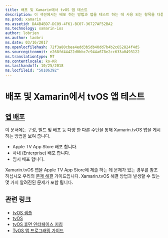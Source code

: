 ```yaml
---
title: 배포 및 Xamarin에서 tvOS 앱 테스트
description: 이 섹션에서는 배포 하는 방법과 앱을 테스트 하는 데 사용 되는 항목을 다룹니다. 항목 디버깅, 테스터 및 Apple TV 앱 스토어에 응용 프로그램을 게시 하는 방법에 대 한 배포에 사용 되는 도구 등을 포함 합니다.
ms.prod: xamarin
ms.assetid: DA4B4BD7-DC09-4F61-BC07-36727AF52BA2
ms.technology: xamarin-ios
author: lobrien
ms.author: laobri
ms.date: 03/16/2017
ms.openlocfilehash: 72f3a80cbea4edd3b5db40dd7b4b2c652824f4d5
ms.sourcegitcommit: e268fd44422d0bbc7c944a678e2cc633a0493122
ms.translationtype: MT
ms.contentlocale: ko-KR
ms.lasthandoff: 10/25/2018
ms.locfileid: "50106392"
---
```

# <a name="deploying-and-testing-tvos-apps-in-xamarin"></a>배포 및 Xamarin에서 tvOS 앱 테스트

## <a name="app-distributioniostvosdeploy-testapp-distributionindexmd"></a>[앱 배포](~/ios/tvos/deploy-test/app-distribution/index.md)

이 문서에는 구성, 빌드 및 배포 등 다양 한 다른 수단을 통해 Xamarin.tvOS 앱을 게시 하는 방법을 보여 줍니다.

- Apple TV App Store 배포 합니다.
- 사내 (Enterprise) 배포 합니다.
- 임시 배포 합니다.

Xamarin.tvOS 앱을 Apple TV App Store에 제출 하는 데 문제가 있는 경우를 참조 하십시오 우리의 [문제 해결](~/ios/tvos/troubleshooting.md) 가이드입니다. Xamarin.tvOS 해결 방법과 발생할 수 있는 몇 가지 알려진된 문제가 포함 됩니다.

## <a name="related-links"></a>관련 링크

- [tvOS 샘플](https://developer.xamarin.com/samples/tvos/all/)
- [tvOS](https://developer.apple.com/tvos/)
- [tvOS 휴먼 인터페이스 지침](https://developer.apple.com/tvos/human-interface-guidelines/)
- [TvOS 앱 프로그래밍 가이드](https://developer.apple.com/library/prerelease/tvos/documentation/General/Conceptual/AppleTV_PG/)
